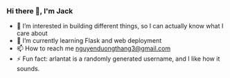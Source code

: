 ### Hi there 👋, I'm Jack

<!--
**arlantat/arlantat** is a ✨ _special_ ✨ repository because its `README.md` (this file) appears on your GitHub profile.

Here are some ideas to get you started:

- 🔭 I’m currently working on ...
- 🌱 I’m currently learning ...
- 👯 I’m looking to collaborate on ...
- 🤔 I’m looking for help with ...
- 💬 Ask me about ...
- 📫 How to reach me: ...
- 😄 Pronouns: ...
- ⚡ Fun fact: ...
-->
- 👀 I’m interested in building different things, so I can actually know what I care about
- 🌱 I’m currently learning Flask and web deployment
- 📫 How to reach me nguyenduongthang3@gmail.com
- ⚡ Fun fact: arlantat is a randomly generated username, and I like how it sounds.

